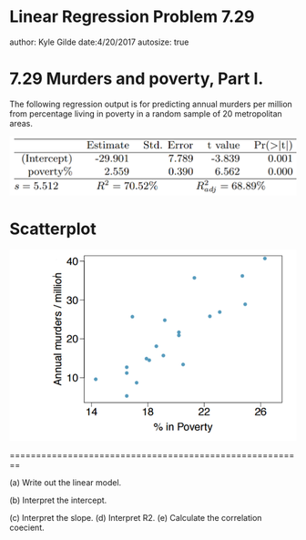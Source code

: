 Linear Regression Problem 7.29
========================================================
author: Kyle Gilde
date:4/20/2017
autosize: true

7.29 Murders and poverty, Part I.
========================================================
 
The following regression output is for predicting annual murders per million from percentage living in poverty in a random sample of 20 metropolitan areas.

![](https://raw.githubusercontent.com/kylegilde/D606-Stats/master/lmoutput.PNG)

Scatterplot
========================================================

![](https://raw.githubusercontent.com/kylegilde/D606-Stats/master/lmplot.PNG)


========================================================



(a) Write out the linear model.


(b) Interpret the intercept.

(c) Interpret the slope.
(d) Interpret R2.
(e) Calculate the correlation coecient.
